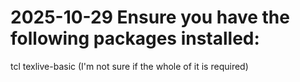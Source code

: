 # 2025-10-29 Ensure you have the following packages installed:
tcl
texlive-basic (I'm not sure if the whole of it is required)

